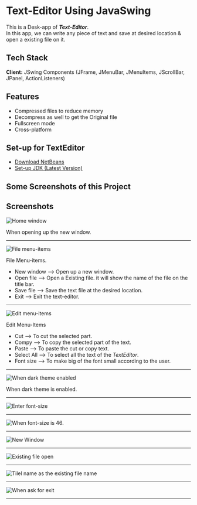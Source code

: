# Text-Editor Using JavaSwing

This is a Desk-app  of <strong><i>Text-Editor</i></strong>. <br> In this app, we can write any piece of text and save at desired location & open a existing file on it.

## Tech Stack

**Client:** JSwing Components (JFrame, JMenuBar, JMenuItems, JScrollBar, JPanel, ActionListeners)

## Features

- Compressed files to reduce memory
- Decompress as well to get the Original file
- Fullscreen mode
- Cross-platform

## Set-up for TextEditor

 - [Download NetBeans](https://netbeans.apache.org/download/index.html)
 - [Set-up JDK (Latest Version)](https://www.oracle.com/java/technologies/downloads/)

## Some Screenshots of this Project


## Screenshots

![Home window](https://github.com/saroj379/Text_Editor_Desk_App/blob/main/ScreenShots/Screenshot%202023-08-12%20221716.png)
<p>When opening up the new window.</p>
<hr>

![File menu-items](https://github.com/saroj379/Text_Editor_Desk_App/blob/main/ScreenShots/Screenshot%202023-08-12%20221724.png)
<p>File Menu-items.</p>
<ul>
 <li>New window  -->  Open up a new window.</li>
 <li>Open file  -->  Open a Existing file. it will show the name of the file on the title bar.</li>
 <li>Save file  -->  Save the text file at the desired location.</li> 
 <li>Exit -->  Exit the text-editor.</li>
</ul>
<hr>

![Edit menu-items](https://github.com/saroj379/Text_Editor_Desk_App/blob/main/ScreenShots/Screenshot%202023-08-12%20221733.png)
<p>Edit Menu-Items</p>
<ul>
 <li>Cut  -->  To cut the selected part.</li>
 <li>Compy  -->  To copy the selected part of the text.</li>
 <li>Paste  -->  To paste the cut or copy text.</li>
 <li>Select All  -->  To select all the text of the <i>TextEditor</i>.</li>
 <li>Font size  -->  To make big of the font small according to the user.</li>
</ul>
<hr>

![When dark theme enabled](https://github.com/saroj379/Text_Editor_Desk_App/blob/main/ScreenShots/Screenshot%202023-08-12%20221809.png) 
<p>When dark theme is enabled.</p>
<hr>


![Enter font-size](https://github.com/saroj379/Text_Editor_Desk_App/blob/main/ScreenShots/Screenshot%202023-08-12%20221936.png) <hr>

![When font-size is 46.](https://github.com/saroj379/Text_Editor_Desk_App/blob/main/ScreenShots/Screenshot%202023-08-12%20221942.png) <hr>

![New Window](https://github.com/saroj379/Text_Editor_Desk_App/blob/main/ScreenShots/Screenshot%202023-08-12%20222011.png) <hr>

![Existing file open](https://github.com/saroj379/Text_Editor_Desk_App/blob/main/ScreenShots/Screenshot%202023-08-12%20222030.png) <hr>

![Tilel name as the existing file name](https://github.com/saroj379/Text_Editor_Desk_App/blob/main/ScreenShots/Screenshot%202023-08-12%20222056.png) <hr>

![When ask for exit](https://github.com/saroj379/Text_Editor_Desk_App/blob/main/ScreenShots/Screenshot%202023-08-12%20222253.png) <hr>
